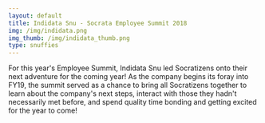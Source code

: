 ```yaml
---
layout: default
title: Indidata Snu - Socrata Employee Summit 2018
img: /img/indidata.png
img_thumb: /img/indidata_thumb.png
type: snuffies
---
```


For this year's Employee Summit, Indidata Snu led Socratizens onto their next adventure for the coming year! As the company begins its foray into FY19, the summit served as a chance to bring all Socratizens together to learn about the company's next steps, interact with those they hadn't necessarily met before, and spend quality time bonding and getting excited for the year to come! 